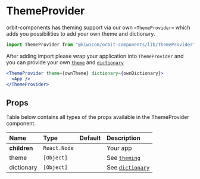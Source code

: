 # ThemeProvider

orbit-components has theming support via our own `<ThemeProvider>` which adds you possibilities to add your own theme and dictionary.

```jsx
import ThemeProvider from "@kiwicom/orbit-components/lib/ThemeProvider";
```

After adding import please wrap your application into `ThemeProvider` and you can provide your own [`theme`](https://github.com/kiwicom/orbit-components/blob/master/.github/theming.md) and [`dictionary`](https://github.com/kiwicom/orbit-components/blob/master/.github/dictionary.md)

```jsx
<ThemeProvider theme={ownTheme} dictionary={ownDictionary}>
  <App />
</ThemeProvider>
```

## Props

Table below contains all types of the props available in the ThemeProvider component.

| Name         | Type         | Default | Description                                                                                       |
| :----------- | :----------- | :------ | :------------------------------------------------------------------------------------------------ |
| **children** | `React.Node` |         | Your app                                                                                          |
| theme        | `[Object]`   |         | See [`theming`](https://github.com/kiwicom/orbit-components/blob/master/.github/theming.md)       |
| dictionary   | `[Object]`   |         | See [`dictionary`](https://github.com/kiwicom/orbit-components/blob/master/.github/dictionary.md) |
